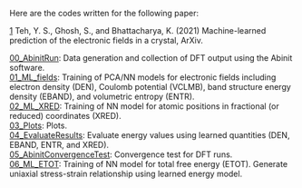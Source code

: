 Here are the codes written for the following paper:

[1] Teh, Y. S., Ghosh, S., and Bhattacharya, K. (2021) Machine-learned prediction of the electronic fields in a crystal, ArXiv.

[1]: https://arxiv.org/abs/2104.03831

[00_AbinitRun](00_AbinitRun/): Data generation and collection of DFT output using the Abinit software.  
[01_ML_fields](01_ML_fields/): Training of PCA/NN models for electronic fields including electron density (DEN), Coulomb potential (VCLMB), band structure energy density (EBAND), and volumetric entropy (ENTR).  
[02_ML_XRED](02_ML_XRED/): Training of NN model for atomic positions in fractional (or reduced) coordinates (XRED).  
[03_Plots](03_Plots/): Plots.  
[04_EvaluateResults](04_EvaluateResults/): Evaluate energy values using learned quantities (DEN, EBAND, ENTR, and XRED).  
[05_AbinitConvergenceTest](05_AbinitConvergenceTest/): Convergence test for DFT runs.  
[06_ML_ETOT](06_ML_ETOT/): Training of NN model for total free energy (ETOT). Generate uniaxial stress-strain relationship using learned energy model.
